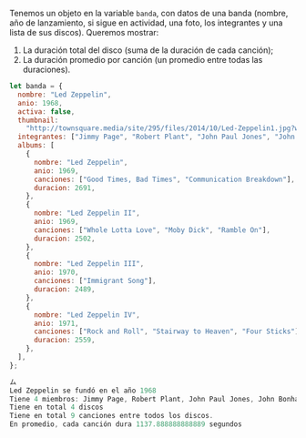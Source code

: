 Tenemos un objeto en la variable `banda`, con datos de una banda (nombre, año de lanzamiento, si sigue en actividad, una foto, los integrantes y una lista de sus discos).
Queremos mostrar:

  1. La duración total del disco (suma de la duración de cada canción);
  2. La duración promedio por canción (un promedio entre todas las duraciones).

```js
let banda = {
  nombre: "Led Zeppelin",
  anio: 1968,
  activa: false,
  thumbnail:
    "http://townsquare.media/site/295/files/2014/10/Led-Zeppelin1.jpg?w=980&q=75",
  integrantes: ["Jimmy Page", "Robert Plant", "John Paul Jones", "John Bonham"],
  albums: [
    {
      nombre: "Led Zeppelin",
      anio: 1969,
      canciones: ["Good Times, Bad Times", "Communication Breakdown"],
      duracion: 2691,
    },
    {
      nombre: "Led Zeppelin II",
      anio: 1969,
      canciones: ["Whole Lotta Love", "Moby Dick", "Ramble On"],
      duracion: 2502,
    },
    {
      nombre: "Led Zeppelin III",
      anio: 1970,
      canciones: ["Immigrant Song"],
      duracion: 2489,
    },
    {
      nombre: "Led Zeppelin IV",
      anio: 1971,
      canciones: ["Rock and Roll", "Stairway to Heaven", "Four Sticks"],
      duracion: 2559,
    },
  ],
};

ム 
Led Zeppelin se fundó en el año 1968
Tiene 4 miembros: Jimmy Page, Robert Plant, John Paul Jones, John Bonham
Tiene en total 4 discos
Tiene en total 9 canciones entre todos los discos.
En promedio, cada canción dura 1137.888888888889 segundos
```
